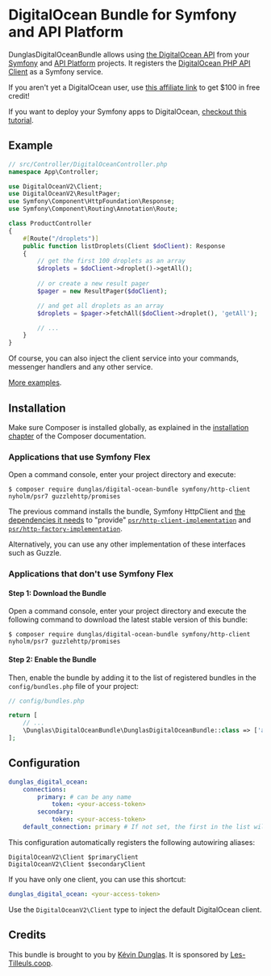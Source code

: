 # DigitalOcean Bundle for Symfony and API Platform

DunglasDigitalOceanBundle allows using [the DigitalOcean API](https://docs.digitalocean.com/reference/api/api-reference/)
from your [Symfony](https://symfony.com) and [API Platform](https://api-platform.com) projects.
It registers the [DigitalOcean PHP API Client](https://github.com/DigitalOceanPHP/Client) as a Symfony service.

If you aren't yet a DigitalOcean user, use [this affiliate link](https://m.do.co/c/5d8aabe3ab80) to get $100 in free credit!

If you want to deploy your Symfony apps to DigitalOcean, [checkout this tutorial](https://github.com/dunglas/symfony-docker/blob/main/docs/production.md).

## Example

```php
// src/Controller/DigitalOceanController.php
namespace App\Controller;

use DigitalOceanV2\Client;
use DigitalOceanV2\ResultPager;
use Symfony\Component\HttpFoundation\Response;
use Symfony\Component\Routing\Annotation\Route;

class ProductController
{
    #[Route("/droplets")]
    public function listDroplets(Client $doClient): Response
    {
        // get the first 100 droplets as an array
        $droplets = $doClient->droplet()->getAll();
        
        // or create a new result pager
        $pager = new ResultPager($doClient);

        // and get all droplets as an array
        $droplets = $pager->fetchAll($doClient->droplet(), 'getAll'); 

        // ...
    }
}
```

Of course, you can also inject the client service into your commands, messenger handlers and any other service.

[More examples](https://github.com/DigitalOceanPHP/Client#examples).

## Installation

Make sure Composer is installed globally, as explained in the
[installation chapter](https://getcomposer.org/doc/00-intro.md)
of the Composer documentation.

### Applications that use Symfony Flex

Open a command console, enter your project directory and execute:

```console
$ composer require dunglas/digital-ocean-bundle symfony/http-client nyholm/psr7 guzzlehttp/promises
```

The previous command installs the bundle, Symfony HttpClient and [the dependencies it needs](https://symfony.com.ua/doc/current/http_client.html#psr-18-and-psr-17)
to "provide" [`psr/http-client-implementation`](https://packagist.org/providers/psr/http-client-implementation) and [`psr/http-factory-implementation`](https://packagist.org/providers/psr/http-factory-implementation).

Alternatively, you can use any other implementation of these interfaces such as Guzzle.

### Applications that don't use Symfony Flex

#### Step 1: Download the Bundle

Open a command console, enter your project directory and execute the
following command to download the latest stable version of this bundle:

```console
$ composer require dunglas/digital-ocean-bundle symfony/http-client nyholm/psr7 guzzlehttp/promises
```

#### Step 2: Enable the Bundle

Then, enable the bundle by adding it to the list of registered bundles
in the `config/bundles.php` file of your project:

```php
// config/bundles.php

return [
    // ...
    \Dunglas\DigitalOceanBundle\DunglasDigitalOceanBundle::class => ['all' => true],
];
```

## Configuration

```yaml
dunglas_digital_ocean:
    connections:
        primary: # can be any name
            token: <your-access-token>
        secondary:
            token: <your-access-token>
    default_connection: primary # If not set, the first in the list will be used
```

This configuration automatically registers the following autowiring aliases:

```
DigitalOceanV2\Client $primaryClient
DigitalOceanV2\Client $secondaryClient
```

If you have only one client, you can use this shortcut:

```yaml
dunglas_digital_ocean: <your-access-token>
```

Use the `DigitalOceanV2\Client` type to inject the default DigitalOcean client.

## Credits

This bundle is brought to you by [Kévin Dunglas](https://dunglas.fr).
It is sponsored by [Les-Tilleuls.coop](https://les-tilleuls.coop).
